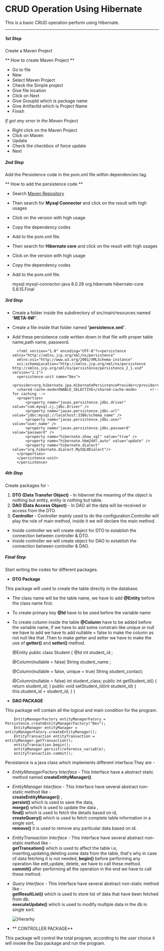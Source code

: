 # CRUD Operation Using Hibernate
This is a basic CRUD operation perform using Hibernate.

----


##### 1st Step 
Create a Maven Project

** How to create Maven Project **

* Go to file 
* New 
* Select Maven Project 
* Check the Simple project 
* Give file location 
* Click on Next 
* Give GroupId which is package name 
* Give ArtifactId which is Project Name 
* Finish

*If got any error in the Maven Project*

* Right click on the Maven Project 
* Click on Maven 
* Update 
* Check the checkbox of force update
* Next

##### 2nd Step

Add the Persistence code in the pom.xml file within dependencies tag.

** How to add the persistence code **

* Search [Maven Repository](https://mvnrepository.com/) 
* Then search for **Mysql Connector** and click on the result with high usages 
* Click on the version with high usage 
* Copy the dependency codes 
* Add to the pom.xml file.
* Then search for **Hibernate core** and click on the result with high usages 
* Click on the version with high usage 
* Copy the dependency codes 
* Add to the pom.xml file.

	<dependencies>
	 <!-- https://mvnrepository.com/artifact/mysql/mysql-connector-java -->
		<dependency>
		    <groupId>mysql</groupId>
		    <artifactId>mysql-connector-java</artifactId>
		    <version>8.0.28</version>
		</dependency>
	<!-- https://mvnrepository.com/artifact/org.hibernate/hibernate-core -->
		<dependency>
		    <groupId>org.hibernate</groupId>
		    <artifactId>hibernate-core</artifactId>
		    <version>5.6.15.Final</version>
		</dependency>
  </dependencies>
  
##### 3rd Step

* Create a folder inside the subdirectory of src/main/resources named **'META-INF'**.
* Create a file inside that folder named **'persistence.xml'**.
* Add these persistence code written down in that file with proper table name,path name, password.


	 	<?xml version="1.0" encoding="UTF-8"?><persistence xmlns="http://xmlns.jcp.org/xml/ns/persistence"
		xmlns:xsi="http://www.w3.org/2001/XMLSchema-instance"
		xsi:schemaLocation="http://xmlns.jcp.org/xml/ns/persistence
	  http://xmlns.jcp.org/xml/ns/persistence/persistence_2_1.xsd" version="2.1">
		<persistence-unit name="Dev">
		<provider>org.hibernate.jpa.HibernatePersistenceProvider</provider>
		<shared-cache-mode>ENABLE_SELECTIVE</shared-cache-mode>      <!-- for caching -->  
		<properties>
			<property name="javax.persistence.jdbc.driver" value="com.mysql.cj.jdbc.Driver" />
			<property name="javax.persistence.jdbc.url"  value="jdbc:mysql://localhost:3306/schema_name" />
			<property name="javax.persistence.jdbc.user" value="user_name" />
			<property name="javax.persistence.jdbc.password" value="password" />
			<property name="hibernate.show_sql" value="true" />
			<property name="hibernate.hbm2ddl.auto" value="update" />
			<property name="hibernate.dialect" value="org.hibernate.dialect.MySQL8Dialect"/>
		</properties>
		</persistence-unit>
		</persistence>

##### 4th Step

Create packages for -
1. **DTO (Data Transfer Object)** - In hibernet the meaning of the object is nothing but entity, entity is nothing but table.
2. **DAO (Data Access Object)** - In DAO all the data will be received or access from the DTO. 
3. **Controller**  - Controller mainly used to do the configuration.Controller will play the role of main method, inside it we will declare the main method.


* Inside controller we will create object for DTO to establish the connection between controller & DTO.
* Inside controller we will create object for DAO to establish the connection between controller & DAO.
  

##### Final Step

Start writing the codes for different packages.

* **DTO Package**

This package will used to create the table directly in the database.
* The class name will be the table name, we have to add **@Entity** before the class name first.
* To create primary key **@Id** have to be used before the variable name
* To create column inside the table **@Column** have to be added before the variable name, if we have to add some constrain like unique or null we have to add we have to add nullable = false to make the column as not null like that  .Then to make getter and setter we have to make the use of **getter()** and **setter()** method.

 
	@Entity
	public class Student 
	{
	@Id
	int student_id ;
	
	@Column(nullable = false)
	String student_name ;
	
	@Column(nullable = false, unique = true)
	String student_contact;
	
	@Column(nullable = false)
	int student_class;
	public int getStudent_id() {
		return student_id;
	}
	public void setStudent_id(int student_id) {
		this.student_id = student_id;
	}
	}
	
	
* **DAO PACKAGE** 

This package will contain all the logical and main condition for the program.

	
		EntityManagerFactory entityManagerFatory = Persistence.createEntityManagerFactory("Dev");
		EntityManager entityManager	= entityManagerFatory.createEntityManager();
		EntityTransaction entityTransaction	= entityManager.getTransaction();
		entityTransaction.begin();
		entityManager.persist(reference_variable);
		entityTransaction.commit();
		
Persistance is a java class which implements different interface.They are - 
* *EntityManagerFactory Interface* - This Interface have a abstract static method named **createEntityManager()**.


* *EntityManager Interface* - This Interface have several abstract non-static method like -  
	**createEntityManager()** , <br>
	**persist()** which is used to save the data,<br>
**merge()** which is used to update the data ,<br>
**find()** which is used to fetch the details based on id, <br>
**createQuery()** which is used to fetch complete table information in a single sort,<br>
**remove()** it is used to remove any particular data based on id.


* *EntityTransaction Interface* - This Interface have several abstract non-static method like -  
**getTransation()** which is used to affect the table i.e, inserting,updating,deleting some data from the table, that's why in case of data fetching it is not needed,
**begin()** before performing any operation like edit,update, delete, we have to call these method.<br>
**commit()** after performing all the operation in the end we have to call these method.


* *Query Interface* - This Interface have several abstract non-static method like -  
**getResultList()** which is used to store list of data that have been fetched from db. <br>
**executeUpdate()** which is used to modify multiple data in the db in single sort.


   ![Hierarhy](https://drive.google.com/drive/u/2/folders/1mDdGolIbAow8iKh8E-7pKoJj6Xu4_mTB)




* ** CONTROLLER PACKAGE**

This package will control the total program, according to the user choice it will invoke the Dao package and run the program.
 

